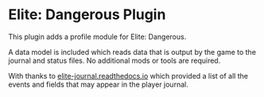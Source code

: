 # Elite: Dangerous Plugin

This plugin adds a profile module for Elite: Dangerous.

A data model is included which reads data that is output by the game to the journal and status files. No additional mods or tools are required.

With thanks to [elite-journal.readthedocs.io](https://elite-journal.readthedocs.io/en/latest/) which provided a list of all the events and fields that may appear in the player journal.